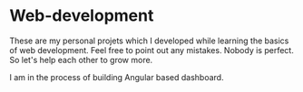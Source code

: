 # Web-development

These are my personal projets which I developed while learning the basics of web development.
Feel free to point out any mistakes.
Nobody is perfect. So let's help each other to grow more.

I am in the process of building Angular based dashboard.
